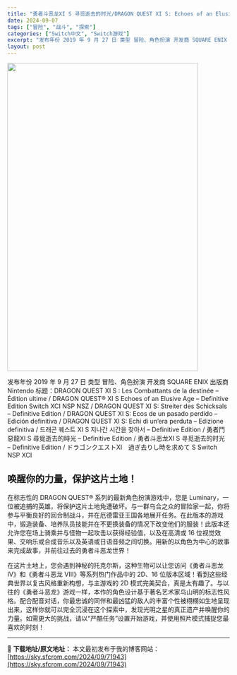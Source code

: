```yaml
---
title: "勇者斗恶龙XI S 寻觅逝去的时光/DRAGON QUEST XI S: Echoes of an Elusive Age – Definitive Edition+更新1.0.3+5DLC Switch NSP XCI NSZ中文"
date: 2024-09-07
tags: ["冒险", "战斗", "探索"]
categories: ["Switch中文", "Switch游戏"]
excerpt: "发布年份 2019 年 9 月 27 日 类型 冒险、角色扮演 开发商 SQUARE ENIX 出版商 Nintendo 标题：DRAGON QUEST XI S : Les Combattants de la destinée – Édition ultime / DRAGON QUEST® XI&hellip;"
layout: post
---
```


<img class="aligncenter size-full wp-image-71944" src="https://sky.sfcrom.com/wp-content/uploads/2024/09/2024090701330619.webp" alt="" width="432" height="698" />

发布年份 2019 年 9 月 27 日
类型 冒险、角色扮演
开发商 SQUARE ENIX
出版商 Nintendo
标题：DRAGON QUEST XI S : Les Combattants de la destinée – Édition ultime / DRAGON QUEST® XI S Echoes of an Elusive Age – Definitive Edition Switch XCI NSP NSZ / DRAGON QUEST XI S: Streiter des Schicksals – Definitive Edition / DRAGON QUEST XI S: Ecos de un pasado perdido – Edición definitiva / DRAGON QUEST XI S: Echi di un’era perduta – Edizione definitiva / 드래곤 퀘스트 XI S 지나간 시간을 찾아서 – Definitive Edition / 勇者鬥惡龍XI S 尋覓逝去的時光 – Definitive Edition / 勇者斗恶龙XI S 寻觅逝去的时光 – Definitive Edition / ドラゴンクエストXI　過ぎ去りし時を求めて S Switch NSP XCI
<h2 class="s954l qIo1e _39p7O"><span>唤醒你的力量，保护这片土地！</span></h2>
<div class="sc-120wz1l-0 iBOIER">
<div class="sc-120wz1l-2 bpMunK">
<div class="sc-16r5mbt-1 kNGaLy clamp">

<span>在标志性的 DRAGON QUEST® 系列的最新角色扮演游戏中，您是 Luminary，一位被追捕的英雄，将保护这片土地免遭破坏。与一群乌合之众的冒险家一起，你将参与平衡良好的回合制战斗，并在厄德雷亚王国各地展开任务。在此版本的游戏中，锻造装备、培养队员技能并在不更换装备的情况下改变他们的服装！此版本还允许您在场上骑乘并与怪物一起攻击以获得经验值，以及在高清或 16 位视觉效果、交响乐或合成音乐以及英语或日语音频之间切换。用新的以角色为中心的故事来完成故事，并前往过去的勇者斗恶龙世界！</span>

<span>在这片土地上，您会遇到神秘的托克尔斯，这种生物可以让您访问《勇者斗恶龙 IV》和《勇者斗恶龙 VIII》等系列热门作品中的 2D、16 位版本区域！看到这些经典世界以复古风格重新构想，与主游戏的 2D 模式完美契合，真是太有趣了。与以往的《勇者斗恶龙》游戏一样，本作的角色设计基于著名艺术家鸟山明的标志性风格。配合配音对话，你最忠诚的同伴和最凶猛的敌人的丰富个性被栩栩如生地呈现出来，这样你就可以完全沉浸在这个探索中，发现光明之星的真正遗产并唤醒你的力量。如需更大的挑战，请以“严酷任务”设置开始游戏，并使用照片模式捕捉您最喜欢的时刻！</span>

</div>
</div>
</div>

---
📖 **下载地址/原文地址：** 本文最初发布于我的博客网站：[https://sky.sfcrom.com/2024/09/71943](https://sky.sfcrom.com/2024/09/71943)
